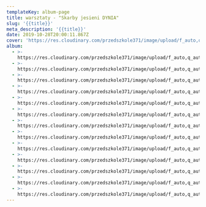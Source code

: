 ```yaml
---
templateKey: album-page
title: warsztaty - "Skarby jesieni DYNIA"
slug: '{{title}}'
meta_description: '{{title}}'
date: 2019-10-28T20:00:11.867Z
cover: 'https://res.cloudinary.com/przedszkole371/image/upload/f_auto,q_auto/c_fill,w_1200/v1573679041/Albumy%20zdj%C4%99%C4%87/2019/Warsztaty%20-%20%22Skarby%20jesieni%20dynia%22/lvhvadrfzcgsgicsdbdj.jpg'
album:
  - >-
    https://res.cloudinary.com/przedszkole371/image/upload/f_auto,q_auto/c_fill,w_1200/v1573679078/Albumy%20zdj%C4%99%C4%87/2019/Warsztaty%20-%20%22Skarby%20jesieni%20dynia%22/sg7hlvnflvl81szpsr4t.jpg
  - >-
    https://res.cloudinary.com/przedszkole371/image/upload/f_auto,q_auto/c_fill,w_1200/v1573679133/Albumy%20zdj%C4%99%C4%87/2019/Warsztaty%20-%20%22Skarby%20jesieni%20dynia%22/r0syiofaq1dprz8ztk9c.jpg
  - >-
    https://res.cloudinary.com/przedszkole371/image/upload/f_auto,q_auto/c_fill,w_1200/v1573679111/Albumy%20zdj%C4%99%C4%87/2019/Warsztaty%20-%20%22Skarby%20jesieni%20dynia%22/j0n8och9nyjwygnkvv8w.jpg
  - >-
    https://res.cloudinary.com/przedszkole371/image/upload/f_auto,q_auto/c_fill,w_1200/v1573679101/Albumy%20zdj%C4%99%C4%87/2019/Warsztaty%20-%20%22Skarby%20jesieni%20dynia%22/jhpb2jsemjuq0q6ah0h2.jpg
  - >-
    https://res.cloudinary.com/przedszkole371/image/upload/f_auto,q_auto/c_fill,w_1200/v1573679099/Albumy%20zdj%C4%99%C4%87/2019/Warsztaty%20-%20%22Skarby%20jesieni%20dynia%22/i7tbaxa9yru3uu72evxo.jpg
  - >-
    https://res.cloudinary.com/przedszkole371/image/upload/f_auto,q_auto/c_fill,w_1200/v1573679076/Albumy%20zdj%C4%99%C4%87/2019/Warsztaty%20-%20%22Skarby%20jesieni%20dynia%22/zqmmfosuvprnhyru1niu.jpg
  - >-
    https://res.cloudinary.com/przedszkole371/image/upload/f_auto,q_auto/c_fill,w_1200/v1573679075/Albumy%20zdj%C4%99%C4%87/2019/Warsztaty%20-%20%22Skarby%20jesieni%20dynia%22/uinfymoro3wukwrpnufa.jpg
  - >-
    https://res.cloudinary.com/przedszkole371/image/upload/f_auto,q_auto/c_fill,w_1200/v1573679073/Albumy%20zdj%C4%99%C4%87/2019/Warsztaty%20-%20%22Skarby%20jesieni%20dynia%22/mjkemqjwir5bpmeegjth.jpg
  - >-
    https://res.cloudinary.com/przedszkole371/image/upload/f_auto,q_auto/c_fill,w_1200/v1573679044/Albumy%20zdj%C4%99%C4%87/2019/Warsztaty%20-%20%22Skarby%20jesieni%20dynia%22/upfxhbzyx36q0svhbzlo.jpg
  - >-
    https://res.cloudinary.com/przedszkole371/image/upload/f_auto,q_auto/c_fill,w_1200/v1573679044/Albumy%20zdj%C4%99%C4%87/2019/Warsztaty%20-%20%22Skarby%20jesieni%20dynia%22/imakgzzjonh0o2wsapn0.jpg
  - >-
    https://res.cloudinary.com/przedszkole371/image/upload/f_auto,q_auto/c_fill,w_1200/v1573679043/Albumy%20zdj%C4%99%C4%87/2019/Warsztaty%20-%20%22Skarby%20jesieni%20dynia%22/h4x2a3ncdiea29q43qep.jpg
  - >-
    https://res.cloudinary.com/przedszkole371/image/upload/f_auto,q_auto/c_fill,w_1200/v1573679043/Albumy%20zdj%C4%99%C4%87/2019/Warsztaty%20-%20%22Skarby%20jesieni%20dynia%22/lnpa6j7wlyacgiqxft9c.jpg
  - >-
    https://res.cloudinary.com/przedszkole371/image/upload/f_auto,q_auto/c_fill,w_1200/v1573679043/Albumy%20zdj%C4%99%C4%87/2019/Warsztaty%20-%20%22Skarby%20jesieni%20dynia%22/tcwyjtxrxi5dhphrx4ix.jpg
---
```


